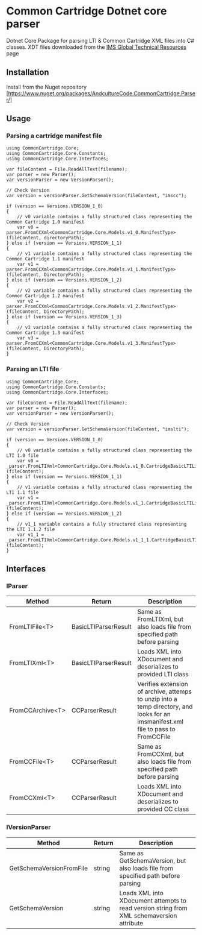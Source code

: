 # Common Cartridge Dotnet core parser

Dotnet Core Package for parsing LTI & Common Cartridge XML files into C# classes. XDT files downloaded from the [IMS Global Technical Resources](https://www.imsglobal.org/technical-resources) page

## Installation

Install from the Nuget repository [https://www.nuget.org/packages/AndcultureCode.CommonCartridge.Parser/]

## Usage

### Parsing a cartridge manifest file

```
using CommonCartridge.Core;
using CommonCartridge.Core.Constants;
using CommonCartridge.Core.Interfaces;

var fileContent = File.ReadAllText(filename);
var parser = new Parser();
var versionParser = new VersionParser();

// Check Version
var version = versionParser.GetSchemaVersion(fileContent, "imscc");

if (version == Versions.VERSION_1_0)
{
	// v0 variable contains a fully structured class representing the Common Cartridge 1.0 manifest
	var v0 = parser.FromCCXml<CommonCartridge.Core.Models.v1_0.ManifestType>(fileContent, directoryPath);
} else if (version == Versions.VERSION_1_1)
{
	// v1 variable contains a fully structured class representing the Common Cartridge 1.1 manifest
	var v1 = parser.FromCCXml<CommonCartridge.Core.Models.v1_1.ManifestType>(fileContent, DirectoryPath);
} else if (version == Versions.VERSION_1_2)
{
	// v2 variable contains a fully structured class representing the Common Cartridge 1.2 manifest
	var v2 = parser.FromCCXml<CommonCartridge.Core.Models.v1_2.ManifestType>(fileContent, DirectoryPath);
} else if (version == Versions.VERSION_1_3)
{
	// v3 variable contains a fully structured class representing the Common Cartridge 1.3 manifest
	var v3 = parser.FromCCXml<CommonCartridge.Core.Models.v1_3.ManifestType>(fileContent, DirectoryPath);
}
```

### Parsing an LTI file

```
using CommonCartridge.Core;
using CommonCartridge.Core.Constants;
using CommonCartridge.Core.Interfaces;

var fileContent = File.ReadAllText(filename);
var parser = new Parser();
var versionParser = new VersionParser();

// Check Version
var version = versionParser.GetSchemaVersion(fileContent, "imslti");

if (version == Versions.VERSION_1_0)
{
	// v0 variable contains a fully structured class representing the LTI 1.0 file
	var v0 = _parser.FromLTIXml<CommonCartridge.Core.Models.v1_0.CartridgeBasicLTILinkType>(fileContent);
} else if (version == Versions.VERSION_1_1)
{
	// v1 variable contains a fully structured class representing the LTI 1.1 file
	var v1 = _parser.FromLTIXml<CommonCartridge.Core.Models.v1_1.CartridgeBasicLTILinkType>(fileContent);
} else if (version == Versions.VERSION_1_2)
{
	// v1_1 variable contains a fully structured class representing the LTI 1.1.2 file
	var v1_1 = _parser.FromLTIXml<CommonCartridge.Core.Models.v1_1_1.CartridgeBasicLTILinkType>(fileContent);
}
```

## Interfaces

### IParser

Method | Return | Description
----------|------|------------
FromLTIFile&lt;T&gt; | BasicLTIParserResult | Same as FromLTIXml, but also loads file from specified path before parsing
FromLTIXml&lt;T&gt; | BasicLTIParserResult | Loads XML into XDocument and deserializes to provided LTI class
FromCCArchive&lt;T&gt; | CCParserResult | Verifies extension of archive, attemps to unzip into a temp directory, and looks for an imsmanifest.xml file to pass to FromCCFile
FromCCFile&lt;T&gt; | CCParserResult | Same as FromCCXml, but also loads file from specified path before parsing
FromCCXml&lt;T&gt; | CCParserResult | Loads XML into XDocument and deserializes to provided CC class

### IVersionParser

Method | Return | Description
----------|------|------------
GetSchemaVersionFromFile | string | Same as GetSchemaVersion, but also loads file from specified path before parsing
GetSchemaVersion | string | Loads XML into XDocument attempts to read version string from XML schemaversion attribute